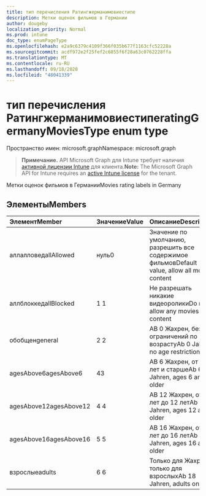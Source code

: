 ```yaml
---
title: тип перечисления Ратингжерманимовиестипе
description: Метки оценок фильмов в Германии
author: dougeby
localization_priority: Normal
ms.prod: intune
doc_type: enumPageType
ms.openlocfilehash: e2a9c6379c4109f366f035b677f1163cfc52228a
ms.sourcegitcommit: acdf972e2f25fef2c6855f6f28a63c0762228ffa
ms.translationtype: MT
ms.contentlocale: ru-RU
ms.lasthandoff: 09/18/2020
ms.locfileid: "48041339"
---
```

# <a name="ratinggermanymoviestype-enum-type"></a><span data-ttu-id="b81be-103">тип перечисления Ратингжерманимовиестипе</span><span class="sxs-lookup"><span data-stu-id="b81be-103">ratingGermanyMoviesType enum type</span></span>

<span data-ttu-id="b81be-104">Пространство имен: microsoft.graph</span><span class="sxs-lookup"><span data-stu-id="b81be-104">Namespace: microsoft.graph</span></span>

> <span data-ttu-id="b81be-105">**Примечание.** API Microsoft Graph для Intune требует наличия [активной лицензии Intune](https://go.microsoft.com/fwlink/?linkid=839381) для клиента.</span><span class="sxs-lookup"><span data-stu-id="b81be-105">**Note:** The Microsoft Graph API for Intune requires an [active Intune license](https://go.microsoft.com/fwlink/?linkid=839381) for the tenant.</span></span>

<span data-ttu-id="b81be-106">Метки оценок фильмов в Германии</span><span class="sxs-lookup"><span data-stu-id="b81be-106">Movies rating labels in Germany</span></span>

## <a name="members"></a><span data-ttu-id="b81be-107">Элементы</span><span class="sxs-lookup"><span data-stu-id="b81be-107">Members</span></span>
|<span data-ttu-id="b81be-108">Элемент</span><span class="sxs-lookup"><span data-stu-id="b81be-108">Member</span></span>|<span data-ttu-id="b81be-109">Значение</span><span class="sxs-lookup"><span data-stu-id="b81be-109">Value</span></span>|<span data-ttu-id="b81be-110">Описание</span><span class="sxs-lookup"><span data-stu-id="b81be-110">Description</span></span>|
|:---|:---|:---|
|<span data-ttu-id="b81be-111">аллалловед</span><span class="sxs-lookup"><span data-stu-id="b81be-111">allAllowed</span></span>|<span data-ttu-id="b81be-112">нуль</span><span class="sxs-lookup"><span data-stu-id="b81be-112">0</span></span>|<span data-ttu-id="b81be-113">Значение по умолчанию, разрешить все содержимое фильмов</span><span class="sxs-lookup"><span data-stu-id="b81be-113">Default value, allow all movies content</span></span>|
|<span data-ttu-id="b81be-114">аллблоккед</span><span class="sxs-lookup"><span data-stu-id="b81be-114">allBlocked</span></span>|<span data-ttu-id="b81be-115">1 </span><span class="sxs-lookup"><span data-stu-id="b81be-115">1</span></span>|<span data-ttu-id="b81be-116">Не разрешать никакие видеоролики</span><span class="sxs-lookup"><span data-stu-id="b81be-116">Do not allow any movies content</span></span>|
|<span data-ttu-id="b81be-117">обобщен</span><span class="sxs-lookup"><span data-stu-id="b81be-117">general</span></span>|<span data-ttu-id="b81be-118">2 </span><span class="sxs-lookup"><span data-stu-id="b81be-118">2</span></span>|<span data-ttu-id="b81be-119">AB 0 Жахрен, без ограничений по возрасту</span><span class="sxs-lookup"><span data-stu-id="b81be-119">Ab 0 Jahren, no age restrictions</span></span>|
|<span data-ttu-id="b81be-120">agesAbove6</span><span class="sxs-lookup"><span data-stu-id="b81be-120">agesAbove6</span></span>|<span data-ttu-id="b81be-121">4</span><span class="sxs-lookup"><span data-stu-id="b81be-121">3</span></span>|<span data-ttu-id="b81be-122">AB 6 Жахрен, от 6 лет и старше</span><span class="sxs-lookup"><span data-stu-id="b81be-122">Ab 6 Jahren, ages 6 and older</span></span>|
|<span data-ttu-id="b81be-123">agesAbove12</span><span class="sxs-lookup"><span data-stu-id="b81be-123">agesAbove12</span></span>|<span data-ttu-id="b81be-124">4 </span><span class="sxs-lookup"><span data-stu-id="b81be-124">4</span></span>|<span data-ttu-id="b81be-125">AB 12 Жахрен, от 12 лет до 12 лет</span><span class="sxs-lookup"><span data-stu-id="b81be-125">Ab 12 Jahren, ages 12 and older</span></span>|
|<span data-ttu-id="b81be-126">agesAbove16</span><span class="sxs-lookup"><span data-stu-id="b81be-126">agesAbove16</span></span>|<span data-ttu-id="b81be-127">5 </span><span class="sxs-lookup"><span data-stu-id="b81be-127">5</span></span>|<span data-ttu-id="b81be-128">AB 16 Жахрен, от 16 лет до 16 лет</span><span class="sxs-lookup"><span data-stu-id="b81be-128">Ab 16 Jahren, ages 16 and older</span></span>|
|<span data-ttu-id="b81be-129">взрослые</span><span class="sxs-lookup"><span data-stu-id="b81be-129">adults</span></span>|<span data-ttu-id="b81be-130">6 </span><span class="sxs-lookup"><span data-stu-id="b81be-130">6</span></span>|<span data-ttu-id="b81be-131">Только для Жахрен, только для взрослых</span><span class="sxs-lookup"><span data-stu-id="b81be-131">Ab 18 Jahren, adults only</span></span>|









